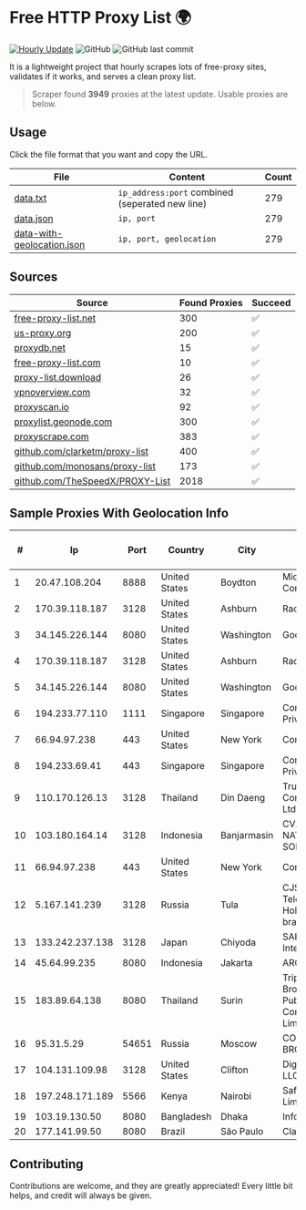 
# Free HTTP Proxy List 🌍

[![Hourly Update](https://github.com/mertguvencli/http-proxy-list/actions/workflows/main.yml/badge.svg?branch=main)](https://github.com/mertguvencli/http-proxy-list/actions/workflows/main.yml)
![GitHub](https://img.shields.io/github/license/mertguvencli/http-proxy-list)
![GitHub last commit](https://img.shields.io/github/last-commit/mertguvencli/http-proxy-list)

It is a lightweight project that hourly scrapes lots of free-proxy sites, validates if it works, and serves a clean proxy list.


> Scraper found **3949** proxies at the latest update. Usable proxies are below.

## Usage

Click the file format that you want and copy the URL.


|File|Content|Count|
|----|-------|-----|
|[data.txt](https://raw.githubusercontent.com/mertguvencli/http-proxy-list/main/proxy-list/data.txt)|`ip_address:port` combined (seperated new line)|279|
|[data.json](https://raw.githubusercontent.com/mertguvencli/http-proxy-list/main/proxy-list/data.json)|`ip, port`|279|
|[data-with-geolocation.json](https://raw.githubusercontent.com/mertguvencli/http-proxy-list/main/proxy-list/data-with-geolocation.json)|`ip, port, geolocation`|279|

## Sources

|Source|Found Proxies|Succeed|
|------|-------------|-------|
|[free-proxy-list.net](https://free-proxy-list.net)|300|✅|
|[us-proxy.org](https://www.us-proxy.org)|200|✅|
|[proxydb.net](http://proxydb.net)|15|✅|
|[free-proxy-list.com](https://free-proxy-list.com/?page=&port=&type%5B%5D=http&type%5B%5D=https&up_time=0&search=Search)|10|✅|
|[proxy-list.download](https://www.proxy-list.download/HTTP)|26|✅|
|[vpnoverview.com](https://vpnoverview.com/privacy/anonymous-browsing/free-proxy-servers)|32|✅|
|[proxyscan.io](https://www.proxyscan.io)|92|✅|
|[proxylist.geonode.com](https://proxylist.geonode.com/api/proxy-list?limit=300&page=1&sort_by=lastChecked&sort_type=desc&protocols=http,https)|300|✅|
|[proxyscrape.com](https://api.proxyscrape.com/v2/?request=displayproxies&protocol=http&timeout=10000&country=all&ssl=all&anonymity=all)|383|✅|
|[github.com/clarketm/proxy-list](https://raw.githubusercontent.com/clarketm/proxy-list/master/proxy-list-raw.txt)|400|✅|
|[github.com/monosans/proxy-list](https://raw.githubusercontent.com/monosans/proxy-list/main/proxies/http.txt)|173|✅|
|[github.com/TheSpeedX/PROXY-List](https://raw.githubusercontent.com/TheSpeedX/PROXY-List/master/http.txt)|2018|✅|


## Sample Proxies With Geolocation Info

|#|Ip|Port|Country|City|Internet Service Provider|
|-|--|----|-------|----|-------------------------|
|1|20.47.108.204|8888|United States|Boydton|Microsoft Corporation|
|2|170.39.118.187|3128|United States|Ashburn|Rackdog, LLC|
|3|34.145.226.144|8080|United States|Washington|Google LLC|
|4|170.39.118.187|3128|United States|Ashburn|Rackdog, LLC|
|5|34.145.226.144|8080|United States|Washington|Google LLC|
|6|194.233.77.110|1111|Singapore|Singapore|Contabo Asia Private Limited|
|7|66.94.97.238|443|United States|New York|Contabo Inc.|
|8|194.233.69.41|443|Singapore|Singapore|Contabo Asia Private Limited|
|9|110.170.126.13|3128|Thailand|Din Daeng|True Internet Corporation CO. Ltd.|
|10|103.180.164.14|3128|Indonesia|Banjarmasin|CV. NATANETWORK SOLUTION|
|11|66.94.97.238|443|United States|New York|Contabo Inc.|
|12|5.167.141.239|3128|Russia|Tula|CJSC "ER-Telecom Holding" Tula branch|
|13|133.242.237.138|3128|Japan|Chiyoda|SAKURA Internet Inc.|
|14|45.64.99.235|8080|Indonesia|Jakarta|ARGON|
|15|183.89.64.138|8080|Thailand|Surin|Triple T Broadband Public Company Limited|
|16|95.31.5.29|54651|Russia|Moscow|CORBINA-BROADBAND|
|17|104.131.109.98|3128|United States|Clifton|DigitalOcean, LLC|
|18|197.248.171.189|5566|Kenya|Nairobi|Safaricom Limited|
|19|103.19.130.50|8080|Bangladesh|Dhaka|InfoLink|
|20|177.141.99.50|8080|Brazil|São Paulo|Claro S.A.|



## Contributing

Contributions are welcome, and they are greatly appreciated! Every
little bit helps, and credit will always be given.

